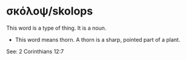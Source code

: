 # σκόλοψ/skolops
This word is a type of thing. It is a noun. 

* This word means thorn. A thorn is a sharp, pointed part of a plant.

See: 2 Corinthians 12:7
